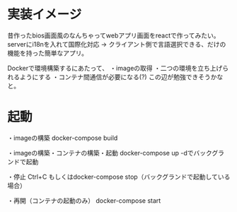 # 実装イメージ

昔作ったbios画面風のなんちゃってwebアプリ画面をreactで作ってみたい。
serverにi18nを入れて国際化対応 → クライアント側で言語選択できる、だけの機能を持った簡単なアプリ。

Dockerで環境構築するにあたって、
・imageの取得
・二つの環境を立ち上げられるようにする
・コンテナ間通信が必要になる(?)
この辺が勉強できそうかなと。


# 起動
・imageの構築
docker-compose build　

・imageの構築・コンテナの構築・起動
docker-compose up
-dでバックグランドで起動

・停止
Ctrl+C もしくはdocker-compose stop（バックグランドで起動している場合）

・再開（コンテナの起動のみ）
docker-compose start

